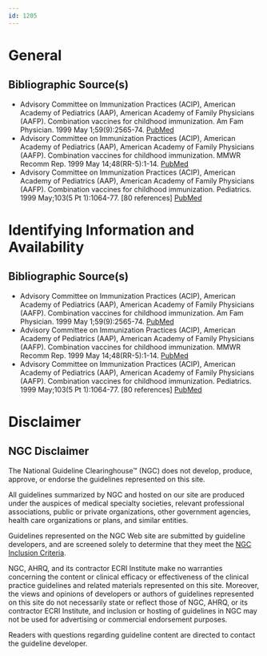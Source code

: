 ```yaml
---
id: 1205
---
```


# General

## Bibliographic Source(s)

- Advisory Committee on Immunization Practices (ACIP), American Academy of Pediatrics (AAP), American Academy of Family Physicians (AAFP). Combination vaccines for childhood immunization. Am Fam Physician. 1999 May 1;59(9):2565-74. [ PubMed ](http://www.ncbi.nlm.nih.gov/entrez/query.fcgi?cmd=Retrieve&db=pubmed&dopt=Abstract&list_uids=10323362)
- Advisory Committee on Immunization Practices (ACIP), American Academy of Pediatrics (AAP), American Academy of Family Physicians (AAFP). Combination vaccines for childhood immunization. MMWR Recomm Rep. 1999 May 14;48(RR-5):1-14. [ PubMed ](http://www.ncbi.nlm.nih.gov/entrez/query.fcgi?cmd=Retrieve&db=pubmed&dopt=Abstract&list_uids=10353568)
- Advisory Committee on Immunization Practices (ACIP), American Academy of Pediatrics (AAP), American Academy of Family Physicians (AAFP). Combination vaccines for childhood immunization. Pediatrics. 1999 May;103(5 Pt 1):1064-77. [80 references] [ PubMed ](http://www.ncbi.nlm.nih.gov/entrez/query.fcgi?cmd=Retrieve&db=pubmed&dopt=Abstract&list_uids=10224194)

# Identifying Information and Availability

## Bibliographic Source(s)

- Advisory Committee on Immunization Practices (ACIP), American Academy of Pediatrics (AAP), American Academy of Family Physicians (AAFP). Combination vaccines for childhood immunization. Am Fam Physician. 1999 May 1;59(9):2565-74. [ PubMed ](http://www.ncbi.nlm.nih.gov/entrez/query.fcgi?cmd=Retrieve&db=pubmed&dopt=Abstract&list_uids=10323362)
- Advisory Committee on Immunization Practices (ACIP), American Academy of Pediatrics (AAP), American Academy of Family Physicians (AAFP). Combination vaccines for childhood immunization. MMWR Recomm Rep. 1999 May 14;48(RR-5):1-14. [ PubMed ](http://www.ncbi.nlm.nih.gov/entrez/query.fcgi?cmd=Retrieve&db=pubmed&dopt=Abstract&list_uids=10353568)
- Advisory Committee on Immunization Practices (ACIP), American Academy of Pediatrics (AAP), American Academy of Family Physicians (AAFP). Combination vaccines for childhood immunization. Pediatrics. 1999 May;103(5 Pt 1):1064-77. [80 references] [ PubMed ](http://www.ncbi.nlm.nih.gov/entrez/query.fcgi?cmd=Retrieve&db=pubmed&dopt=Abstract&list_uids=10224194)

# Disclaimer

## NGC Disclaimer

The National Guideline Clearinghouse™ (NGC) does not develop, produce, approve, or endorse the guidelines represented on this site.

All guidelines summarized by NGC and hosted on our site are produced under the auspices of medical specialty societies, relevant professional associations, public or private organizations, other government agencies, health care organizations or plans, and similar entities.

Guidelines represented on the NGC Web site are submitted by guideline developers, and are screened solely to determine that they meet the [NGC Inclusion Criteria](/help-and-about/summaries/inclusion-criteria).

NGC, AHRQ, and its contractor ECRI Institute make no warranties concerning the content or clinical efficacy or effectiveness of the clinical practice guidelines and related materials represented on this site. Moreover, the views and opinions of developers or authors of guidelines represented on this site do not necessarily state or reflect those of NGC, AHRQ, or its contractor ECRI Institute, and inclusion or hosting of guidelines in NGC may not be used for advertising or commercial endorsement purposes.

Readers with questions regarding guideline content are directed to contact the guideline developer.

